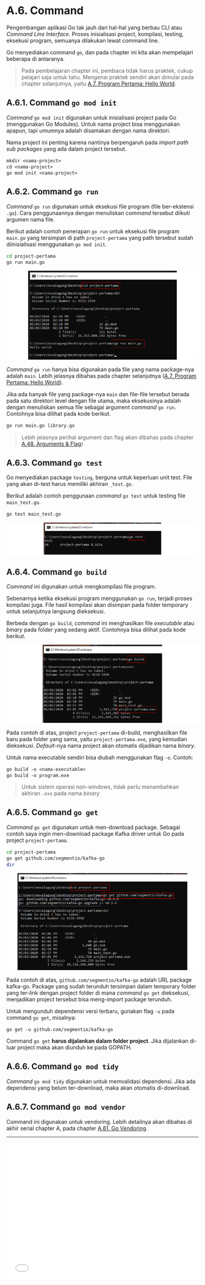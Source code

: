 # A.6. Command

Pengembangan aplikasi Go tak jauh dari hal-hal yang berbau CLI atau *Command Line Interface*. Proses inisialisasi project, kompilasi, testing, eksekusi program, semuanya dilakukan lewat command line.

Go menyediakan command `go`, dan pada chapter ini kita akan mempelajari beberapa di antaranya.

> Pada pembelajaran chapter ini, pembaca tidak harus praktek, cukup pelajari saja untuk tahu. Mengenai praktek sendiri akan dimulai pada chapter selanjutnya, yaitu [A.7. Program Pertama: Hello World](/A-hello-world.html).

## A.6.1. Command `go mod init`

*Command* `go mod init` digunakan untuk inisialisasi project pada Go (menggunakan Go Modules). Untuk nama project bisa menggunakan apapun, tapi umumnya adalah disamakan dengan nama direktori.

Nama project ini penting karena nantinya berpengaruh pada *import path sub packages* yang ada dalam project tersebut.

```
mkdir <nama-project>
cd <nama-project>
go mod init <nama-project>
```

## A.6.2. Command `go run`

*Command* `go run` digunakan untuk eksekusi file program (file ber-ekstensi `.go`). Cara penggunaannya dengan menuliskan *command* tersebut diikuti argumen nama file.

Berikut adalah contoh penerapan `go run` untuk eksekusi file program `main.go` yang tersimpan di path `project-pertama` yang path tersebut sudah diinisialisasi menggunakan `go mod init`.

```bash
cd project-pertama
go run main.go
```

![Eksekusi file program menggunakan `go run`](images/A_go_command_1_go_run.png)

*Command* `go run` hanya bisa digunakan pada file yang nama package-nya adalah `main`. Lebih jelasnya dibahas pada chapter selanjutnya ([A.7. Program Pertama: Hello World](/A-hello-world.html)).

Jika ada banyak file yang package-nya `main` dan file-file tersebut berada pada satu direktori level dengan file utama, maka eksekusinya adalah dengan menuliskan semua file sebagai argument *command* `go run`. Contohnya bisa dilihat pada kode berikut.

```bash
go run main.go library.go
```

> Lebih jelasnya perihal argument dan flag akan dibahas pada chapter [A.48. Arguments & Flag](/A-command-line-args-flag.html))

## A.6.3. Command `go test`

Go menyediakan package `testing`, berguna untuk keperluan unit test. File yang akan di-test harus memiliki akhiran `_test.go`.

Berikut adalah contoh penggunaan *command* `go test` untuk testing file `main_test.go`.

```bash
go test main_test.go
```

![Unit testing menggunakan `go test`](images/A_go_command_3_go_test.png)

## A.6.4. Command `go build`

*Command* ini digunakan untuk mengkompilasi file program.

Sebenarnya ketika eksekusi program menggunakan `go run`, terjadi proses kompilasi juga. File hasil kompilasi akan disimpan pada folder temporary untuk selanjutnya langsung dieksekusi.

Berbeda dengan `go build`, *command* ini menghasilkan file *executable* atau *binary* pada folder yang sedang aktif. Contohnya bisa dilihat pada kode berikut.

![Kompilasi file program menghasilkan file executable](images/A_go_command_4_go_build.png)

Pada contoh di atas, project `project-pertama` di-build, menghasilkan file baru pada folder yang sama, yaitu `project-pertama.exe`, yang kemudian dieksekusi. *Default*-nya nama project akan otomatis dijadikan nama *binary*.

Untuk nama executable sendiri bisa diubah menggunakan flag `-o`. Contoh:

```
go build -o <nama-executable>
go build -o program.exe
```

> Untuk sistem operasi non-windows, tidak perlu menambahkan akhiran `.exe` pada nama *binary*

## A.6.5. Command `go get`

*Command* `go get` digunakan untuk men-download package. Sebagai contoh saya ingin men-download package Kafka driver untuk Go pada project `project-pertama`.

```bash
cd project-pertama
go get github.com/segmentio/kafka-go
dir
```

![Download package menggunakan `go get`](images/A_go_command_6_go_get.png)

Pada contoh di atas, `github.com/segmentio/kafka-go` adalah URL package kafka-go. Package yang sudah terunduh tersimpan dalam temporary folder yang ter-link dengan project folder di mana *command* `go get` dieksekusi, menjadikan project tersebut bisa meng-*import* package terunduh.

Untuk mengunduh dependensi versi terbaru, gunakan flag `-u` pada command `go get`, misalnya:

```
go get -u github.com/segmentio/kafka-go
```

Command `go get` **harus dijalankan dalam folder project**. Jika dijalankan di-luar project maka akan diunduh ke pada GOPATH.

## A.6.6. Command `go mod tidy`

*Command* `go mod tidy` digunakan untuk memvalidasi dependensi. Jika ada dependensi yang belum ter-download, maka akan otomatis di-download.

## A.6.7. Command `go mod vendor`

Command ini digunakan untuk vendoring. Lebih detailnya akan dibahas di akhir serial chapter A, pada chapter [A.61. Go Vendoring](/A-go-vendoring.html).

---

<iframe src="partial/ebooks.html" width="100%" height="360px" frameborder="0" scrolling="no"></iframe>

